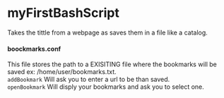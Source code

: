 # myFirstBashScript
Takes the tittle from a webpage as saves them in a file like a catalog.
<h4>boockmarks.conf</h4>
This file stores the path to a EXISITING file where the bookmarks will be saved ex: /home/user/bookmarks.txt.<br />
<code>addBookmark</code> Will ask you to enter a url to be than saved.<br />
  <code>openBookmark</code> Will disply your bookmarks and ask you to select one.
